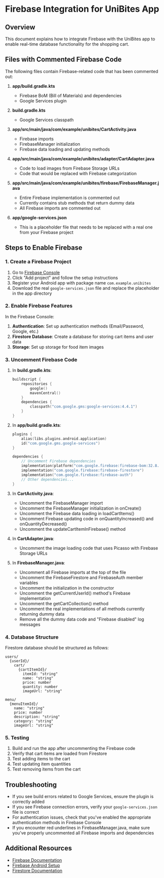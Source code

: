 # Firebase Integration for UniBites App

## Overview
This document explains how to integrate Firebase with the UniBites app to enable real-time database functionality for the shopping cart.

## Files with Commented Firebase Code
The following files contain Firebase-related code that has been commented out:

1. **app/build.gradle.kts**
   - Firebase BoM (Bill of Materials) and dependencies
   - Google Services plugin

2. **build.gradle.kts**
   - Google Services classpath

3. **app/src/main/java/com/example/unibites/CartActivity.java**
   - Firebase imports
   - FirebaseManager initialization
   - Firebase data loading and updating methods

4. **app/src/main/java/com/example/unibites/adapter/CartAdapter.java**
   - Code to load images from Firebase Storage URLs
   - Code that would be replaced with Firebase categorization

5. **app/src/main/java/com/example/unibites/firebase/FirebaseManager.java**
   - Entire Firebase implementation is commented out
   - Currently contains stub methods that return dummy data
   - All Firebase imports are commented out

6. **app/google-services.json**
   - This is a placeholder file that needs to be replaced with a real one from your Firebase project

## Steps to Enable Firebase

### 1. Create a Firebase Project
1. Go to [Firebase Console](https://console.firebase.google.com/)
2. Click "Add project" and follow the setup instructions
3. Register your Android app with package name `com.example.unibites`
4. Download the real `google-services.json` file and replace the placeholder in the app directory

### 2. Enable Firebase Features
In the Firebase Console:
1. **Authentication**: Set up authentication methods (Email/Password, Google, etc.)
2. **Firestore Database**: Create a database for storing cart items and user data
3. **Storage**: Set up storage for food item images

### 3. Uncomment Firebase Code
1. In **build.gradle.kts**:
   ```kotlin
   buildscript {
       repositories {
           google()
           mavenCentral()
       }
       dependencies {
           classpath("com.google.gms:google-services:4.4.1")
       }
   }
   ```

2. In **app/build.gradle.kts**:
   ```kotlin
   plugins {
       alias(libs.plugins.android.application)
       id("com.google.gms.google-services")
   }
   
   dependencies {
       // Uncomment Firebase dependencies
       implementation(platform("com.google.firebase:firebase-bom:32.8.0"))
       implementation("com.google.firebase:firebase-firestore")
       implementation("com.google.firebase:firebase-auth")
       // Other dependencies...
   }
   ```

3. In **CartActivity.java**:
   - Uncomment the FirebaseManager import
   - Uncomment the FirebaseManager initialization in onCreate()
   - Uncomment the Firebase data loading in loadCartItems()
   - Uncomment Firebase updating code in onQuantityIncreased() and onQuantityDecreased()
   - Uncomment the updateCartItemInFirebase() method

4. In **CartAdapter.java**:
   - Uncomment the image loading code that uses Picasso with Firebase Storage URLs

5. In **FirebaseManager.java**:
   - Uncomment all Firebase imports at the top of the file
   - Uncomment the FirebaseFirestore and FirebaseAuth member variables
   - Uncomment the initialization in the constructor
   - Uncomment the getCurrentUserId() method's Firebase implementation
   - Uncomment the getCartCollection() method
   - Uncomment the real implementations of all methods currently returning dummy data
   - Remove all the dummy data code and "Firebase disabled" log messages

### 4. Database Structure
Firestore database should be structured as follows:

```
users/
  {userId}/
    cart/
      {cartItemId}/
        itemId: "string"
        name: "string"
        price: number
        quantity: number
        imageUrl: "string"

menu/
  {menuItemId}/
    name: "string"
    price: number
    description: "string"
    category: "string"
    imageUrl: "string"
```

### 5. Testing
1. Build and run the app after uncommenting the Firebase code
2. Verify that cart items are loaded from Firestore
3. Test adding items to the cart
4. Test updating item quantities
5. Test removing items from the cart

## Troubleshooting
- If you see build errors related to Google Services, ensure the plugin is correctly added
- If you see Firebase connection errors, verify your `google-services.json` file is correct
- For authentication issues, check that you've enabled the appropriate authentication methods in Firebase Console
- If you encounter red underlines in FirebaseManager.java, make sure you've properly uncommented all Firebase imports and dependencies

## Additional Resources
- [Firebase Documentation](https://firebase.google.com/docs)
- [Firebase Android Setup](https://firebase.google.com/docs/android/setup)
- [Firestore Documentation](https://firebase.google.com/docs/firestore) 